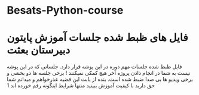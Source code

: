 # Besats-Python-course
# فایل های ظبط شده جلسات آموزش پایتون دبیرستان بعثت
فایل ظبط شده جلسات مهم دوره در این پوشه قرار دارد. جلساتی که در این پوشه نیست به شما در انجام دادن پروژه آخر هیچ کمکی نمیکنند ! 
برخی جلسه ها دو بخشی و برخی ویدیو ها بی صدا ضبط شده است. بنده از بابت این قضیه عذرخواهم و میدانم شما حق دارید با کیفیت آموزش ببینید منتها شرایط اینگونه رقم خورده اند 1
